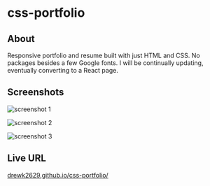 # css-portfolio

## About
Responsive portfolio and resume built with just HTML and CSS. No packages besides a few Google fonts.
I will be continually updating, eventually converting to a React page.

## Screenshots

![screenshot 1](https://user-images.githubusercontent.com/94206317/175849150-51b12fe3-7ab7-4eec-aecb-b779165cba82.jpg)


![screenshot 2](https://user-images.githubusercontent.com/94206317/175849155-5290b98f-6ada-4aef-af7f-9c78f3a22fee.jpg)


![screenshot 3](https://user-images.githubusercontent.com/94206317/175849158-8c751dac-0459-4fb4-bc99-954e29af2927.jpg)

## Live URL

[drewk2629.github.io/css-portfolio/](https://drewk2629.github.io/css-portfolio/)
